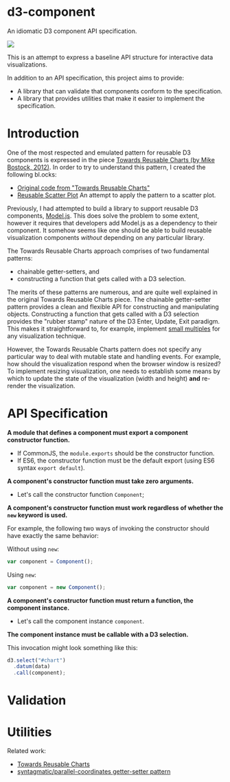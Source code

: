 # d3-component
An idiomatic D3 component API specification.

![](https://imgs.xkcd.com/comics/standards.png)

This is an attempt to express a baseline API structure for interactive data visualizations.

In addition to an API specification, this project aims to provide:

 * A library that can validate that components conform to the specification.
 * A library that provides utilities that make it easier to implement the specification.

# Introduction

One of the most respected and emulated pattern for reusable D3 components is expressed in the piece [Towards Reusable Charts (by Mike Bostock, 2012)](http://bost.ocks.org/mike/chart/). In order to try to understand this pattern, I created the following bl.ocks:

 * [Original code from "Towards Reusable Charts"](http://bl.ocks.org/curran/66d926fe73211fd650ec)
 * [Reusable Scatter Plot](http://bl.ocks.org/curran/1fb2ae1dfc1471972904) An attempt to apply the pattern to a scatter plot.

Previously, I had attempted to build a library to support reusable D3 components, [Model.js](https://github.com/curran/model). This does solve the problem to some extent, however it requires that developers add Model.js as a dependency to their component. It somehow seems like one should be able to build reusable visualization components _without_ depending on any particular library.

The Towards Reusable Charts approach comprises of two fundamental patterns:

 * chainable getter-setters, and
 * constructing a function that gets called with a D3 selection.

The merits of these patterns are numerous, and are quite well explained in the original Towards Reusable Charts piece. The chainable getter-setter pattern provides a clean and flexible API for constructing and manipulating objects. Constructing a function that gets called with a D3 selection provides the "rubber stamp" nature of the D3 Enter, Update, Exit paradigm. This makes it straightforward to, for example, implement [small multiples](https://en.wikipedia.org/wiki/Small_multiple) for any visualization technique.

However, the Towards Reusable Charts pattern does not specify any particular way to deal with mutable state and handling events. For example, how should the visualization respond when the browser window is resized? To implement resizing visualization, one needs to establish some means by which to update the state of the visualization (width and height) **and** re-render the visualization.

# API Specification

**A module that defines a component must export a component constructor function.**

 * If CommonJS, the `module.exports` should be the constructor function.
 * If ES6, the constructor function must be the default export (using ES6 syntax `export default`).

**A component's constructor function must take zero arguments.**

 * Let's call the constructor function `Component`;

**A component's constructor function must work regardless of whether the `new` keyword is used.**

For example, the following two ways of invoking the constructor should have exactly the same behavior:

Without using `new`:
```javascript
var component = Component();
```

Using `new`:
```javascript
var component = new Component();
```

**A component's constructor function must return a function, the component instance.**

 * Let's call the component instance `component`.

**The component instance must be callable with a D3 selection.**

This invocation might look something like this:

```javascript
d3.select("#chart")
  .datum(data)
  .call(component);
```

# Validation

# Utilities

Related work:

 * [Towards Reusable Charts](http://bl.ocks.org/curran/66d926fe73211fd650ec)
 * [syntagmatic/parallel-coordinates getter-setter pattern](https://github.com/syntagmatic/parallel-coordinates/blob/master/d3.parcoords.js#L73)
